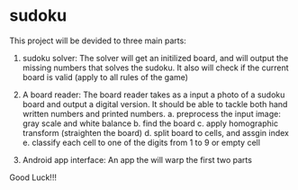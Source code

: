 # sudoku

This project will be devided to three main parts:

1) sudoku solver:
The solver will get an initilized board, and will output the missing numbers that solves the sudoku.
It also will check if the current board is valid (apply to all rules of the game)

2) A board reader:
The board reader takes as a input a photo of a sudoku board and output a digital version.
It should be able to tackle both hand written numbers and printed numbers.
a. preprocess the input image: gray scale and white balance
b. find the board
c. apply homographic transform (straighten the board)
d. split board to cells, and assgin index
e. classify each cell to one of the digits from 1 to 9 or empty cell

3) Android app interface:
An app the will warp the first two parts


Good Luck!!!
